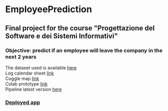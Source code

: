 # EmployeePrediction  
## Final project for the course "Progettazione del Software e dei Sistemi Informativi"  
### Objective: predict if an employee will leave the company in the next 2 years  
The dataset used is available [here](https://www.kaggle.com/datasets/tejashvi14/employee-future-prediction)  
Log calendar sheet [link](https://docs.google.com/spreadsheets/d/1JjZ1YJ-PqLxstj3aMWEO_IM9rLgt0oJZyQA5O-jVIR0/edit#gid=0)  
Coggle map [link](https://coggle.it/diagram/Y6FyXL1Eo51jyQx5/t/employeeprediction)  
Colab prototype [link](https://colab.research.google.com/drive/1SyjK37h5qbAi-Bwvo9vz22qDJ-fpdxLl)  
Pipeline latest version [here](https://docs.google.com/spreadsheets/d/1BeCGlz1R1f36yDriuzwisUYV_F39cPOE/edit#gid=495513790)  
  
### [Deployed app](https://employeeprediction.streamlit.app/)
